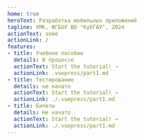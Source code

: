 ```yaml
---
home: true 
heroText: Разработка мобильных приложений
tagline: УМК, ФГБОУ ВО "КубГАУ", 2024
actionText: some
actionLink: /
features:
- title: Учебное пособие
  details: В процессе
  actionText: Start the tutorial! →
  actionLink: .vuepress/part1.md
- title: Тестирование
  details: не начато
  actionText: Start the tutorial! →
  actionLink: ./.vuepress/part1.md
- title: Билеты
  details: Не начато
  actionText: Start the tutorial! →
  actionLink: ./.vuepress/part1.md
---
```

